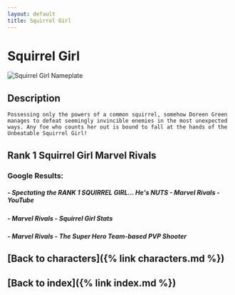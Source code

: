 ```yaml
---
layout: default
title: Squirrel Girl
---
```


# Squirrel Girl

![Squirrel Girl Nameplate](../images/Squirrel_Girl.png)

## Description

    Possessing only the powers of a common squirrel, somehow Doreen Green manages to defeat seemingly invincible enemies in the most unexpected ways. Any foe who counts her out is bound to fall at the hands of the Unbeatable Squirrel Girl!

## Rank 1 Squirrel Girl Marvel Rivals

### Google Results:

##### - Spectating the RANK 1 SQUIRREL GIRL...  He's NUTS - Marvel Rivals - YouTube
##### - Marvel Rivals - Squirrel Girl Stats
##### - Marvel Rivals -  The Super Hero Team-based PVP Shooter

## [Back to characters]({% link characters.md %})

## [Back to index]({% link index.md %})

